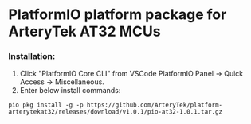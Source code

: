 # PlatformIO platform package for ArteryTek AT32 MCUs

### Installation:
1. Click "PlatformIO Core CLI" from VSCode PlatformIO Panel -> Quick Access -> Miscellaneous.
2. Enter below install commands:
``` 
pio pkg install -g -p https://github.com/ArteryTek/platform-arterytekat32/releases/download/v1.0.1/pio-at32-1.0.1.tar.gz
```
